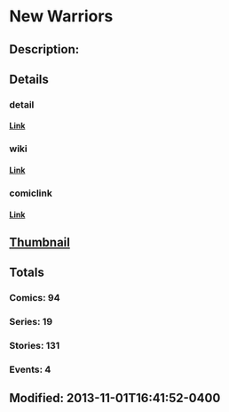 # New Warriors
## Description: 
## Details
### detail
#### [Link](http://marvel.com/characters/1587/new_warriors?utm_campaign=apiRef&utm_source=225578a89fc76f3d20fbffda5d17a88d)
### wiki
#### [Link](http://marvel.com/universe/New_Warriors?utm_campaign=apiRef&utm_source=225578a89fc76f3d20fbffda5d17a88d)
### comiclink
#### [Link](http://marvel.com/comics/characters/1010683/new_warriors?utm_campaign=apiRef&utm_source=225578a89fc76f3d20fbffda5d17a88d)
## [Thumbnail](http://i.annihil.us/u/prod/marvel/i/mg/0/03/527411a7204f7.jpg)
## Totals
### Comics: 94
### Series: 19
### Stories: 131
### Events: 4
## Modified: 2013-11-01T16:41:52-0400